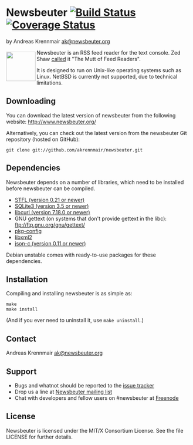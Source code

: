 Newsbeuter [![Build Status](https://travis-ci.org/akrennmair/newsbeuter.svg?branch=master)](https://travis-ci.org/akrennmair/newsbeuter) [![Coverage Status](https://coveralls.io/repos/github/akrennmair/newsbeuter/badge.svg?branch=master)](https://coveralls.io/github/akrennmair/newsbeuter?branch=master)
=====================
by Andreas Krennmair <ak@newsbeuter.org>

<a href="http://newsbeuter.org">
<img
    src="https://newsbeuter.files.wordpress.com/2008/04/newsbeuter_640x640.png"
    align="left" height="80" width="80" vspace="6" /></a>

Newsbeuter is an RSS feed reader for the text console. Zed Shaw
[called](http://zedshaw.com/archive/i-want-the-mutt-of-feed-readers/) it "The
Mutt of Feed Readers".

It is designed to run on Unix-like operating systems such as Linux. NetBSD is
currently not supported, due to technical limitations.

Downloading
-----------

You can download the latest version of newsbeuter from the following website:
http://www.newsbeuter.org/

Alternatively, you can check out the latest version from the newsbeuter
Git repository (hosted on GitHub):

    git clone git://github.com/akrennmair/newsbeuter.git

Dependencies
------------

Newsbeuter depends on a number of libraries, which need to be installed before
newsbeuter can be compiled.

- [STFL (version 0.21 or newer)](http://www.clifford.at/stfl/)
- [SQLite3 (version 3.5 or newer)](http://www.sqlite.org/download.html)
- [libcurl (version 7.18.0 or newer)](http://curl.haxx.se/download.html)
- GNU gettext (on systems that don't provide gettext in the libc):
  ftp://ftp.gnu.org/gnu/gettext/
- [pkg-config](http://pkg-config.freedesktop.org/wiki/)
- [libxml2](http://xmlsoft.org/downloads.html)
- [json-c (version 0.11 or newer)](https://github.com/json-c/json-c/wiki)

Debian unstable comes with ready-to-use packages for these dependencies.

Installation
------------
Compiling and installing newsbeuter is as simple as:

	make
	make install

(And if you ever need to uninstall it, use `make uninstall`.)

Contact
-------
Andreas Krennmair <ak@newsbeuter.org>

Support
-------

* Bugs and whatnot should be reported to the
  [issue tracker](https://github.com/akrennmair/newsbeuter/issues)
* Drop us a line at
  [Newsbeuter mailing list](http://groups.google.com/group/newsbeuter)
* Chat with developers and fellow users on #newsbeuter at
  [Freenode](https://freenode.net)

License
-------
Newsbeuter is licensed under the MIT/X Consortium License. See the file LICENSE
for further details.
